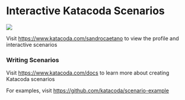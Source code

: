 # Interactive Katacoda Scenarios

[![](http://shields.katacoda.com/katacoda/sandrocaetano/count.svg)](https://www.katacoda.com/sandrocaetano "Get your profile on Katacoda.com")

Visit https://www.katacoda.com/sandrocaetano to view the profile and interactive scenarios

### Writing Scenarios
Visit https://www.katacoda.com/docs to learn more about creating Katacoda scenarios

For examples, visit https://github.com/katacoda/scenario-example

